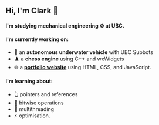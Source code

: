 ## Hi, I'm Clark 👋

#### I'm studying **mechanical engineering** ⚙️ at UBC.

#### I'm currently working on:
- 🤿 an **autonomous underwater vehicle** with UBC Subbots
- ♟️ a **chess engine** using C++ and wxWidgets
- 🌐 a <a href="https://cjeffreybda.github.io" target="_blank">**portfolio website**</a> using HTML, CSS, and JavaScript.

#### I'm learning about:
- 👆 pointers and references
- 💽 bitwise operations
- 🧵 multithreading 
- ⚡ optimisation.

<!--
**cjeffreybda/cjeffreybda** is a ✨ _special_ ✨ repository because its `README.md` (this file) appears on your GitHub profile.

Here are some ideas to get you started:

- 🔭 I’m currently working on ...
- 🌱 I’m currently learning ...
- 👯 I’m looking to collaborate on ...
- 🤔 I’m looking for help with ...

- 💬 Ask me about ...
- 📫 How to reach me: ...
- 😄 Pronouns: ...
- ⚡ Fun fact: ...
-->
